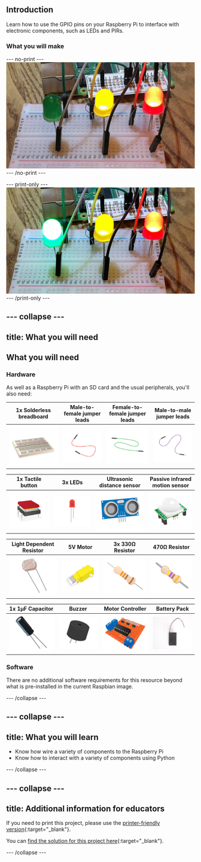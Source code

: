 ## Introduction

Learn how to use the GPIO pins on your Raspberry Pi to interface with electronic components, such as LEDs and PIRs.

### What you will make

--- no-print ---
![Complete project](images/complete.gif)
--- /no-print ---

--- print-only ---
![Complete project](images/complete.png)
--- /print-only ---

--- collapse ---
---
title: What you will need
---
## What you will need

### Hardware

As well as a Raspberry Pi with an SD card and the usual peripherals, you'll also need:

|1x Solderless breadboard | Male-to-female jumper leads | Female-to-female jumper leads | Male-to-male jumper leads |
|:--------:|:-------:|:--------:|:--------:|
| ![breadboard](images/breadboard.png) | ![m to f jumper leads](images/jumper-male-to-female.png) | ![f to f jumper leads](images/jumper-female-to-female.png) | ![m to m jumper leads](images/jumper-male-to-male.png) |

| 1x Tactile button | 3x LEDs | Ultrasonic distance sensor| Passive infrared motion sensor |
|:--------:|:-------:|:--------:|:--------:|
| ![tactile button](images/tactile-push-button.png) | ![LED](images/led.png) | ![ultrasonic distance sensor](images/ultrasonic-distance-sensor.png) | ![PIR sensor](images/pir.png) |

| Light Dependent Resistor | 5V Motor | 3x 330Ω Resistor| 470Ω Resistor |
|:--------:|:-------:|:--------:|:--------:|
| ![LDR](images/ldr.png) | ![motor](images/motor2.png) | ![330 resistor](images/resistor-330r.png) | ![470 resistor](images/resistor-470r.png) |

| 1x 1μF Capacitor | Buzzer | Motor Controller | Battery Pack |
|:--------:|:-------:|:--------:|:--------:|
| ![capacitor](images/capacitor.png) | ![buzzer](images/piezo-buzzer.png) | ![motor controller](images/motor-controller.png) | ![battery pack](images/battery-pack.png) |

### Software

There are no additional software requirements for this resource beyond what is pre-installed in the current Raspbian image.

--- /collapse ---


--- collapse ---
---
title: What you will learn
---

+ Know how wire a variety of components to the Raspberry Pi
+ Know how to interact with a variety of components using Python

--- /collapse ---

--- collapse ---
---
title: Additional information for educators
---

If you need to print this project, please use the [printer-friendly version](https://projects.raspberrypi.org/en/projects/physical-computing/print){:target="_blank"}.

You can [find the solution for this project here](http://rpf.io/p/en/physical-computing-get){:target="_blank"}.

--- /collapse ---



